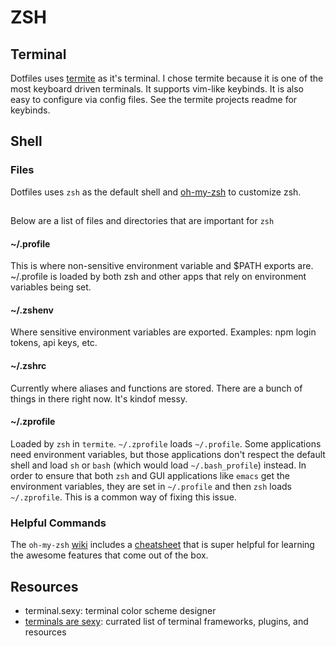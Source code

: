 # ZSH

## Terminal

Dotfiles uses [termite](https://github.com/thestinger/termite) as it's terminal. I chose termite because it is one of the most keyboard driven terminals. It supports vim-like keybinds. It is also easy to configure via config files. See the termite projects readme for keybinds.

## Shell

### Files

Dotfiles uses `zsh` as the default shell and [oh-my-zsh](https://github.com/robbyrussell/oh-my-zsh) to customize zsh.
##
Below are a list of files and directories that are important for `zsh`

#### ~/.profile
This is where non-sensitive environment variable and $PATH exports are. ~/.profile is loaded by both zsh and other apps that rely on environment variables being set.

#### ~/.zshenv
Where sensitive environment variables are exported. Examples: npm login tokens, api keys, etc.

#### ~/.zshrc
Currently where aliases and functions are stored. There are a bunch of things in there right now. It's kindof messy.

#### ~/.zprofile
Loaded by `zsh` in `termite`. `~/.zprofile` loads `~/.profile`. Some applications need environment variables, but those applications don't respect the default shell and load `sh` or `bash` (which would load `~/.bash_profile`) instead. In order to ensure that both `zsh` and GUI applications like `emacs` get the environment variables, they are set in `~/.profile` and then `zsh` loads `~/.zprofile`. This is a common way of fixing this issue.

### Helpful Commands
The `oh-my-zsh` [wiki](https://github.com/robbyrussell/oh-my-zsh/wiki) includes a [cheatsheet](https://github.com/robbyrussell/oh-my-zsh/wiki/Cheatsheet) that is super helpful for learning the awesome features that come out of the box.

## Resources

- terminal.sexy: terminal color scheme designer
- [terminals are sexy](https://github.com/k4m4/terminals-are-sexy): currated list of terminal frameworks, plugins, and resources


